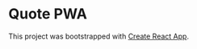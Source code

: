 # Quote PWA


This project was bootstrapped with [Create React App](https://github.com/facebookincubator/create-react-app).
